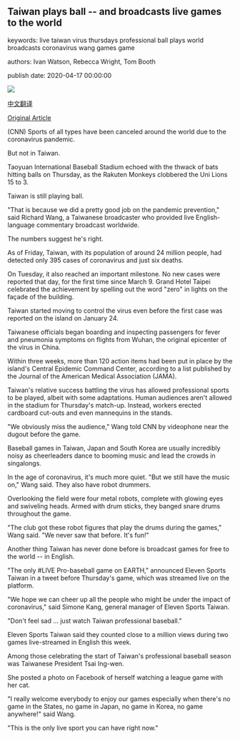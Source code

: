 ## Taiwan plays ball -- and broadcasts live games to the world

keywords: live taiwan virus thursdays professional ball plays world broadcasts coronavirus wang games game

authors: Ivan Watson, Rebecca Wright, Tom Booth

publish date: 2020-04-17 00:00:00

![](https://cdn.cnn.com/cnnnext/dam/assets/200417113211-drummer-robots-super-tease.jpg)

[中文翻译](Taiwan%20plays%20ball%20--%20and%20broadcasts%20live%20games%20to%20the%20world_zh.md)

[Original Article](https://edition.cnn.com/2020/04/17/sport/taiwan-baseball-hnk-spt-intl/index.html)

(CNN) Sports of all types have been canceled around the world due to the coronavirus pandemic.

But not in Taiwan.

Taoyuan International Baseball Stadium echoed with the thwack of bats hitting balls on Thursday, as the Rakuten Monkeys clobbered the Uni Lions 15 to 3.

Taiwan is still playing ball.

"That is because we did a pretty good job on the pandemic prevention," said Richard Wang, a Taiwanese broadcaster who provided live English-language commentary broadcast worldwide.

The numbers suggest he's right.

As of Friday, Taiwan, with its population of around 24 million people, had detected only 395 cases of coronavirus and just six deaths.

On Tuesday, it also reached an important milestone. No new cases were reported that day, for the first time since March 9. Grand Hotel Taipei celebrated the achievement by spelling out the word "zero" in lights on the façade of the building.

Taiwan started moving to control the virus even before the first case was reported on the island on January 24.

Taiwanese officials began boarding and inspecting passengers for fever and pneumonia symptoms on flights from Wuhan, the original epicenter of the virus in China.

Within three weeks, more than 120 action items had been put in place by the island's Central Epidemic Command Center, according to a list published by the Journal of the American Medical Association (JAMA).

Taiwan's relative success battling the virus has allowed professional sports to be played, albeit with some adaptations. Human audiences aren't allowed in the stadium for Thursday's match-up. Instead, workers erected cardboard cut-outs and even mannequins in the stands.

"We obviously miss the audience," Wang told CNN by videophone near the dugout before the game.

Baseball games in Taiwan, Japan and South Korea are usually incredibly noisy as cheerleaders dance to booming music and lead the crowds in singalongs.

In the age of coronavirus, it's much more quiet. "But we still have the music on," Wang said. They also have robot drummers.

Overlooking the field were four metal robots, complete with glowing eyes and swiveling heads. Armed with drum sticks, they banged snare drums throughout the game.

"The club got these robot figures that play the drums during the games," Wang said. "We never saw that before. It's fun\!"

Another thing Taiwan has never done before is broadcast games for free to the world -- in English.

"The only \#LIVE Pro-baseball game on EARTH," announced Eleven Sports Taiwan in a tweet before Thursday's game, which was streamed live on the platform.

"We hope we can cheer up all the people who might be under the impact of coronavirus," said Simone Kang, general manager of Eleven Sports Taiwan.

"Don't feel sad ... just watch Taiwan professional baseball."

Eleven Sports Taiwan said they counted close to a million views during two games live-streamed in English this week.

Among those celebrating the start of Taiwan's professional baseball season was Taiwanese President Tsai Ing-wen.

She posted a photo on Facebook of herself watching a league game with her cat.

"I really welcome everybody to enjoy our games especially when there's no game in the States, no game in Japan, no game in Korea, no game anywhere\!" said Wang.

"This is the only live sport you can have right now."
